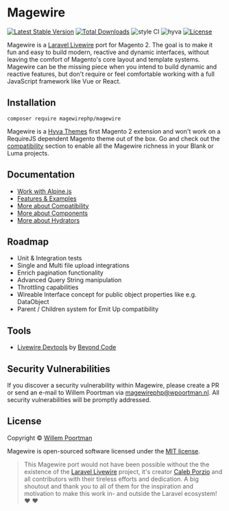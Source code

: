 # Magewire
[![Latest Stable Version](http://poser.pugx.org/magewirephp/magewire/v)](https://packagist.org/packages/magewirephp/magewire)
[![Total Downloads](http://poser.pugx.org/magewirephp/magewire/downloads)](https://packagist.org/packages/magewirephp/magewire)
![style CI](https://github.styleci.io/repos/414967404/shield?style=flat&branch=main)
![hyva](https://img.shields.io/badge/Hyva_Themes-Compatible-1abc9c)
[![License](http://poser.pugx.org/magewirephp/magewire/license)](https://packagist.org/packages/magewirephp/magewire)

Magewire is a [Laravel Livewire](https://laravel-livewire.com/) port for Magento 2. The goal is to make it fun and easy
to build modern, reactive and dynamic interfaces, without leaving the comfort of Magento's core layout and template
systems. Magewire can be the missing piece when you intend to build dynamic and reactive features, but don't require or
feel comfortable working with a full JavaScript framework like Vue or React.

## Installation
```
composer require magewirephp/magewire
```
Magewire is a [Hyva Themes](https://hyva.io/) first Magento 2 extension and won't work on a RequireJS dependent
Magento theme out of the box. Go and check out the [compatibility](./docs/Compatibility.md#magewire---compatibility)
section to enable all the Magewire richness in your Blank or Luma projects.

## Documentation
- [Work with Alpine.js](./docs/Alpine.md)
- [Features & Examples](./docs/Features.md)
- [More about Compatibility](./docs/Compatibility.md)
- [More about Components](./docs/Component.md)
- [More about Hydrators](./docs/Hydrators.md)

## Roadmap
- Unit & Integration tests
- Single and Multi file upload integrations
- Enrich pagination functionality
- Advanced Query String manipulation
- Throttling capabilities
- Wireable Interface concept for public object properties like e.g. DataObject
- Parent / Children system for Emit Up compatibility

## Tools
- [Livewire Devtools](https://chrome.google.com/webstore/detail/livewire-devtools/ahcmcdmhdcgbpklkdhpejphjekpmhkll) by [Beyond Code](https://beyondco.de/)

## Security Vulnerabilities
If you discover a security vulnerability within Magewire, please create a PR or send an e-mail to Willem Poortman via
[magewirephp@wpoortman.nl](mailto:magewirephp@wpoortman.nl). All security vulnerabilities will be promptly addressed.

## License
Copyright © [Willem Poortman](https://github.com/wpoortman)

Magewire is open-sourced software licensed under the [MIT license](LICENSE.md).

> This Magewire port would not have been
possible without the the existence of the [Laravel Livewire](https://laravel-livewire.com/) project, it's creator [Caleb Porzio](https://github.com/calebporzio) and all contributors
with their tireless efforts and dedication. A big shoutout and thank you to all of them for the inspiration and
motivation to make this work in- and outside the Laravel ecosystem! :heart: :heart:

